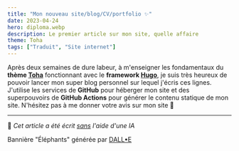 ```yaml
---
title: "Mon nouveau site/blog/CV/portfolio ✨"
date: 2023-04-24
hero: diploma.webp
description: Le premier article sur mon site, quelle affaire
theme: Toha
tags: ["Traduit", "Site internet"]
---
```


Après deux semaines de dure labeur, à m'enseigner les fondamentaux du **thème [Toha](https://github.com/hugo-toha/toha)** fonctionnant avec le **framework [Hugo](https://gohugo.io/)**, je suis très heureux de pouvoir lancer mon super blog personnel sur lequel j'écris ces lignes. J'utilise les services de **GitHub** pour héberger mon site et des superpouvoirs de **GitHub Actions** pour générer le contenu statique de mon site. N'hésitez pas à me donner votre avis sur mon site 👋

---

🤖 *Cet article a été écrit <u>sans</u> l'aide d'une IA*

Bannière "Éléphants" générée par [DALL•E](https://labs.openai.com)